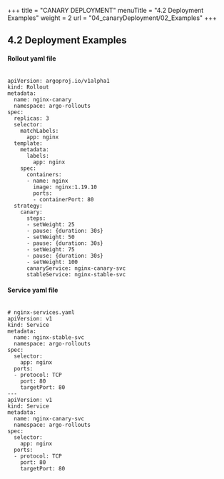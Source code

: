+++
title = "CANARY DEPLOYMENT"
menuTitle = "4.2 Deployment Examples"
weight = 2
url = "04_canaryDeployment/02_Examples"
+++

## 4.2 Deployment Examples

#### Rollout yaml file
<pre><link rel="stylesheet" href="/css/style.css"> <code class="yaml">
apiVersion: argoproj.io/v1alpha1
kind: Rollout
metadata:
  name: nginx-canary
  namespace: argo-rollouts
spec:
  replicas: 3
  selector:
    matchLabels:
      app: nginx
  template:
    metadata:
      labels:
        app: nginx
    spec:
      containers:
      - name: nginx
        image: nginx:1.19.10
        ports:
        - containerPort: 80
  strategy:
    canary:
      steps:
      - setWeight: 25
      - pause: {duration: 30s}
      - setWeight: 50
      - pause: {duration: 30s}
      - setWeight: 75
      - pause: {duration: 30s}
      - setWeight: 100
      canaryService: nginx-canary-svc
      stableService: nginx-stable-svc
</code></pre>

#### Service yaml file
<pre><link rel="stylesheet" href="/css/style.css"> <code class="yaml">
# nginx-services.yaml
apiVersion: v1
kind: Service
metadata:
  name: nginx-stable-svc
  namespace: argo-rollouts
spec:
  selector:
    app: nginx
  ports:
  - protocol: TCP
    port: 80
    targetPort: 80
---
apiVersion: v1
kind: Service
metadata:
  name: nginx-canary-svc
  namespace: argo-rollouts
spec:
  selector:
    app: nginx
  ports:
  - protocol: TCP
    port: 80
    targetPort: 80
</code></pre>
